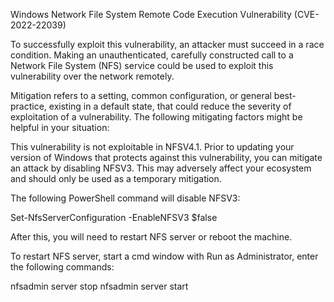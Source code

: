 Windows Network File System Remote Code Execution Vulnerability (CVE-2022-22039) 

To successfully exploit this vulnerability, an attacker must succeed in a race condition. Making an unauthenticated, carefully constructed call to a Network File System (NFS) service could be used to exploit this vulnerability over the network remotely. 

Mitigation refers to a setting, common configuration, or general best-practice, existing in a default state, that could reduce the severity of exploitation of a vulnerability. The following mitigating factors might be helpful in your situation:

This vulnerability is not exploitable in NFSV4.1. Prior to updating your version of Windows that protects against this vulnerability, you can mitigate an attack by disabling NFSV3. This may adversely affect your ecosystem and should only be used as a temporary mitigation.

The following PowerShell command will disable NFSV3:

Set-NfsServerConfiguration -EnableNFSV3 $false

After this, you will need to restart NFS server or reboot the machine.

To restart NFS server, start a cmd window with Run as Administrator, enter the following commands:

nfsadmin server stop
nfsadmin server start